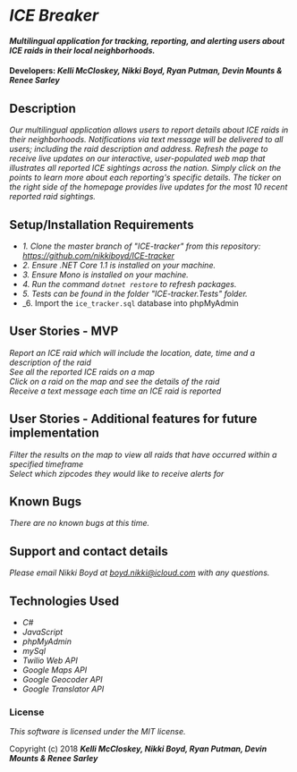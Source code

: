 # _ICE Breaker_

#### _Multilingual application for tracking, reporting, and alerting users about ICE raids in their local neighborhoods._

#### Developers: _**Kelli McCloskey, Nikki Boyd, Ryan Putman, Devin Mounts & Renee Sarley**_

## Description

_Our multilingual application allows users to report details about ICE raids in their neighborhoods. Notifications via text message will be delivered to all users; including the raid description and address. Refresh the page to receive live updates on our interactive, user-populated web map that illustrates all reported ICE sightings across the nation. Simply click on the points to learn more about each reporting's specific details. The ticker on the right side of the homepage provides live updates for the most 10 recent reported raid sightings._<br>

## Setup/Installation Requirements

* _1. Clone the master branch of "ICE-tracker" from this repository: https://github.com/nikkiboyd/ICE-tracker_
* _2. Ensure .NET Core 1.1 is installed on your machine._
* _3. Ensure Mono is installed on your machine._
* _4. Run the command `dotnet restore` to refresh packages._
* _5. Tests can be found in the folder "ICE-tracker.Tests" folder._
* _6. Import the `ice_tracker.sql` database into phpMyAdmin

## User Stories - MVP

_Report an ICE raid which will include the location, date, time and a description of the raid_<br>
_See all the reported ICE raids on a map_<br>
_Click on a raid on the map and see the details of the raid_<br>
_Receive a text message each time an ICE raid is reported_

## User Stories - Additional features for future implementation

_Filter the results on the map to view all raids that have occurred within a specified timeframe_<br>
_Select which zipcodes they would like to receive alerts for_<br>

## Known Bugs

_There are no known bugs at this time._

## Support and contact details

_Please email Nikki Boyd at boyd.nikki@icloud.com with any questions._

## Technologies Used

* _C#_
* _JavaScript_
* _phpMyAdmin_
* _mySql_
* _Twilio Web API_
* _Google Maps API_
* _Google Geocoder API_
* _Google Translator API_

### License

*This software is licensed under the MIT license.*

Copyright (c) 2018 **_Kelli McCloskey, Nikki Boyd, Ryan Putman, Devin Mounts & Renee Sarley_**
